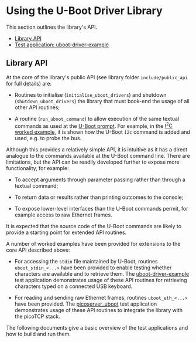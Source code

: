 # Using the U-Boot Driver Library

This section outlines the library's API.

- [Library API](#library-api)
- [Test application: uboot-driver-example](uboot-driver-example.md)

## Library API

At the core of the library's public API (see library folder `include/public_api` for full details) are:

- Routines to initialise (`initialise_uboot_drivers`) and shutdown (`shutdown_uboot_drivers`) the library that must book-end the usage of all other API routines;

- A routine (`run_uboot_command`) to allow execution of the same textual commands as used at the [U-Boot prompt](first_boot.md#boot-to-u-boot-prompt). For example, in the [I<sup>2</sup>C worked example](uboot_library_add_driver.md#establishing-the-driver-api), it is shown how the U-Boot `i2c` command is added and used, e.g. to probe the bus.

Although this provides a relatively simple API, it is intuitive as it has a direct analogue to the commands available at the U-Boot command line. There are limitations, but the API can be readily developed further to expose more functionality, for example:

- To accept arguments through parameter passing rather than through a textual command;

- To return data or results rather than printing outcomes to the console;

- To expose lower-level interfaces than the U-Boot commands permit, for example access to raw Ethernet frames.

It is expected that the source code of the U-Boot commands are likely to provide a starting point for extended API routines.

A number of worked examples have been provided for extensions to the core API described above:

- For accessing the `stdin` file maintained by U-Boot, routines `uboot_stdin_<...>` have been provided to enable testing whether characters are available and to retrieve them. The [uboot-driver-example](uboot-driver-example.md) test application demonstrates usage of these API routines for retrieving characters typed on a connected USB keyboard.

- For reading and sending raw Ethernet frames, routines `uboot_eth_<...>` have been provided. The [picoserver_uboot](../picoserver_uboot/main.md) test application demonstrates usage of these API routines to integrate the library with the picoTCP stack.

The following documents give a basic overview of the test applications and how to build and run them.






